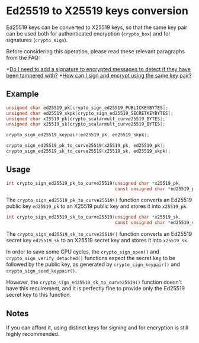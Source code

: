 # Ed25519 to X25519 keys conversion

Ed25519 keys can be converted to X25519 keys, so that the same key pair can
be used both for authenticated encryption (`crypto_box`) and for signatures
(`crypto_sign`).

Before considering this operation, please read these relevant paragraphs from the FAQ:

*[Do I need to add a signature to encrypted messages to detect if they have been tampered with?](../quickstart#do-i-need-to-add-a-signature-to-encrypted-messages-to-detect-if-they-have-been-tampered-with)
*[How can I sign and encrypt using the same key pair?](../quickstart#how-can-i-sign-and-encrypt-using-the-same-key-pair)

## Example

```c
unsigned char ed25519_pk[crypto_sign_ed25519_PUBLICKEYBYTES];
unsigned char ed25519_skpk[crypto_sign_ed25519_SECRETKEYBYTES];
unsigned char x25519_pk[crypto_scalarmult_curve25519_BYTES];
unsigned char x25519_sk[crypto_scalarmult_curve25519_BYTES];

crypto_sign_ed25519_keypair(ed25519_pk, ed25519_skpk);

crypto_sign_ed25519_pk_to_curve25519(x25519_pk, ed25519_pk);
crypto_sign_ed25519_sk_to_curve25519(x25519_sk, ed25519_skpk);
```

## Usage

```c
int crypto_sign_ed25519_pk_to_curve25519(unsigned char *x25519_pk,
                                         const unsigned char *ed25519_pk);
```

The `crypto_sign_ed25519_pk_to_curve25519()` function converts an Ed25519 public
key `ed25519_pk` to an X25519 public key and stores it into `x25519_pk`.

```c
int crypto_sign_ed25519_sk_to_curve25519(unsigned char *x25519_sk,
                                         const unsigned char *ed25519_sk);
```

The `crypto_sign_ed25519_sk_to_curve25519()` function converts an Ed25519 secret
key `ed25519_sk` to an X25519 secret key and stores it into `x25519_sk`.

In order to save some CPU cycles, the `crypto_sign_open()` and
`crypto_sign_verify_detached()` functions expect the secret key to be followed
by the public key, as generated by `crypto_sign_keypair()` and
`crypto_sign_seed_keypair()`.

However, the `crypto_sign_ed25519_sk_to_curve25519()` function doesn't have this
requirement, and it is perfectly fine to provide only the Ed25519 secret key to
this function.

## Notes

If you can afford it, using distinct keys for signing and for encryption is
still highly recommended.